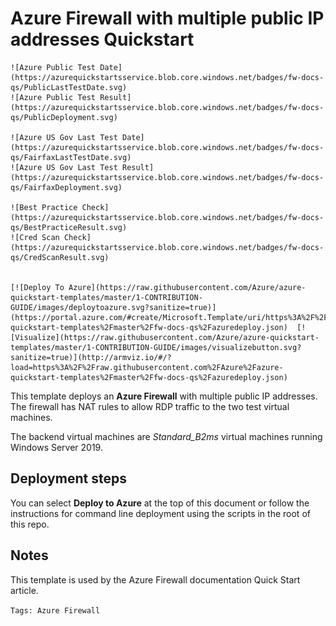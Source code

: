 # Azure Firewall with multiple public IP addresses Quickstart

    ![Azure Public Test Date](https://azurequickstartsservice.blob.core.windows.net/badges/fw-docs-qs/PublicLastTestDate.svg)
    ![Azure Public Test Result](https://azurequickstartsservice.blob.core.windows.net/badges/fw-docs-qs/PublicDeployment.svg)

    ![Azure US Gov Last Test Date](https://azurequickstartsservice.blob.core.windows.net/badges/fw-docs-qs/FairfaxLastTestDate.svg)
    ![Azure US Gov Last Test Result](https://azurequickstartsservice.blob.core.windows.net/badges/fw-docs-qs/FairfaxDeployment.svg)

    ![Best Practice Check](https://azurequickstartsservice.blob.core.windows.net/badges/fw-docs-qs/BestPracticeResult.svg)
    ![Cred Scan Check](https://azurequickstartsservice.blob.core.windows.net/badges/fw-docs-qs/CredScanResult.svg)


    [![Deploy To Azure](https://raw.githubusercontent.com/Azure/azure-quickstart-templates/master/1-CONTRIBUTION-GUIDE/images/deploytoazure.svg?sanitize=true)](https://portal.azure.com/#create/Microsoft.Template/uri/https%3A%2F%2Fraw.githubusercontent.com%2FAzure%2Fazure-quickstart-templates%2Fmaster%2Ffw-docs-qs%2Fazuredeploy.json)  [![Visualize](https://raw.githubusercontent.com/Azure/azure-quickstart-templates/master/1-CONTRIBUTION-GUIDE/images/visualizebutton.svg?sanitize=true)](http://armviz.io/#/?load=https%3A%2F%2Fraw.githubusercontent.com%2FAzure%2Fazure-quickstart-templates%2Fmaster%2Ffw-docs-qs%2Fazuredeploy.json)

This template deploys an **Azure Firewall** with multiple public IP addresses.
The firewall has NAT rules to allow RDP traffic to the two test virtual
machines.

The backend virtual machines are _Standard_B2ms_ virtual machines running
Windows Server 2019.

## Deployment steps

You can select **Deploy to Azure** at the top of this document or follow the
instructions for command line deployment using the scripts in the root of this
repo.

## Notes

This template is used by the Azure Firewall documentation Quick Start article.

`Tags: Azure Firewall`
